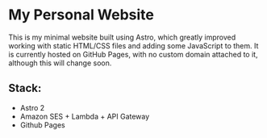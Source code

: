 # My Personal Website
This is my minimal website built using Astro, which greatly improved working with static HTML/CSS files and adding some JavaScript to them. It is currently hosted on GitHub Pages, with no custom domain attached to it, although this will change soon.

## Stack:
- Astro 2
- Amazon SES + Lambda + API Gateway
- Github Pages

